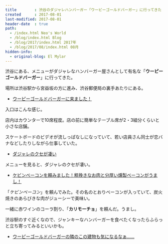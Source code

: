 ```yaml
---
title        : 渋谷のダジャレハンバーガー「ウーピーゴールドバーガー」に行ってきた
created      : 2017-08-01
last-modified: 2017-08-01
header-date  : true
path:
  - /index.html Neo's World
  - /blog/index.html Blog
  - /blog/2017/index.html 2017年
  - /blog/2017/08/index.html 08月
hidden-info:
  - original-blog: El Mylar
---
```


渋谷にある、メニューがダジャレなハンバーガー屋さんとして有名な「__ウーピーゴールドバーガー__」に行ってきた。

場所は渋谷駅から宮益坂の方に進み、渋谷郵便局の裏手あたりにある。

- [ウーピーゴールドバーガーに来ました！](https://www.instagram.com/p/BWUUT89g9FC/)

入口はこんな感じ。

店内はカウンターで10席程度。店の前に簡単なテーブル席が2・3組分くらいと小さな店舗。

スケートボードのビデオが流しっぱなしになっていて、若い店員さん同士が恋バナなどしたりしながら仕事していた。

- [ダジャレのクセが凄い](https://www.instagram.com/p/BWUUcLoACiG/)

メニューを見ると、ダジャレのクセが凄い。

- [ケビンベーコンを頼みました！粗挽きなお肉と分厚い燻製ベーコンがうまし！](https://www.instagram.com/p/BWUUmU5A-Ps/)

「_ケビンベーコン_」を頼んでみた。その名のとおりベーコンが入っていて、炭火焼きのあらびきな肉がジューシーで美味い。

一緒に赤ワインのコーラ割り、「__カリモーチョ__」を頼んだ。うまし。

渋谷駅のすぐ近くなので、ジャンキーなハンバーガーを食べたくなったらふらっと立ち寄ってみるといいかも。

- [ウーピーゴールドバーガーの隣のこの建物も気になるなぁ……](https://www.instagram.com/p/BWUUxoNgH2H/)
